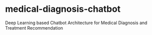 # medical-diagnosis-chatbot
Deep Learning based Chatbot Architecture for Medical Diagnosis and Treatment Recommendation
